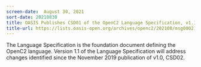 ```yaml
---
screen-date:  August 30, 2021
sort-date: 20210830
title: OASIS Publishes CSD01 of the OpenC2 Language Specification, v1.1
title-url: https://lists.oasis-open.org/archives/openc2/202108/msg00021.html
---
```


The Language Specification is the foundation document defining
the OpenC2 language. Version 1.1 of the Language Specification
will address changes identified since the November 2019
publication of v1.0, CSD02.